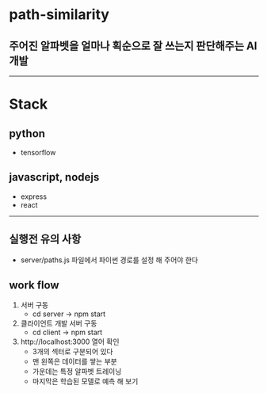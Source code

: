 # path-similarity

## 주어진 알파벳을 얼마나 획순으로 잘 쓰는지 판단해주는 AI 개발

---

# Stack

## python

-   tensorflow

## javascript, nodejs

-   express
-   react

---

## 실행전 유의 사항

-   server/paths.js 파일에서 파이썬 경로를 설정 해 주어야 한다

## work flow

1. 서버 구동
    - cd server -> npm start
2. 클라이언트 개발 서버 구동
    - cd client -> npm start
3. http://localhost:3000 열어 확인
    - 3개의 섹터로 구분되어 있다
    - 맨 왼쪽은 데이터를 쌓는 부분
    - 가운데는 특정 알파벳 트레이닝
    - 마지막은 학습된 모델로 예측 해 보기
